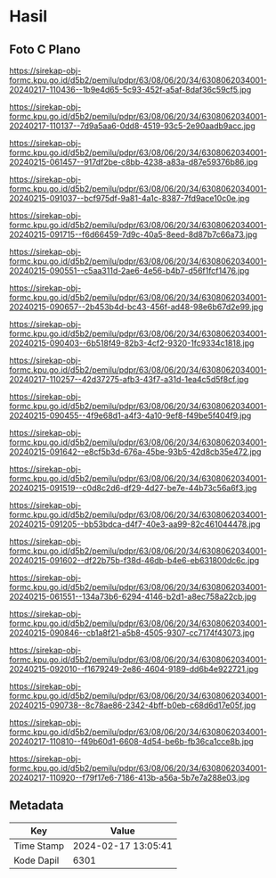 # Hasil

## Foto C Plano

https://sirekap-obj-formc.kpu.go.id/d5b2/pemilu/pdpr/63/08/06/20/34/6308062034001-20240217-110436--1b9e4d65-5c93-452f-a5af-8daf36c59cf5.jpg

https://sirekap-obj-formc.kpu.go.id/d5b2/pemilu/pdpr/63/08/06/20/34/6308062034001-20240217-110137--7d9a5aa6-0dd8-4519-93c5-2e90aadb9acc.jpg

https://sirekap-obj-formc.kpu.go.id/d5b2/pemilu/pdpr/63/08/06/20/34/6308062034001-20240215-061457--917df2be-c8bb-4238-a83a-d87e59376b86.jpg

https://sirekap-obj-formc.kpu.go.id/d5b2/pemilu/pdpr/63/08/06/20/34/6308062034001-20240215-091037--bcf975df-9a81-4a1c-8387-7fd9ace10c0e.jpg

https://sirekap-obj-formc.kpu.go.id/d5b2/pemilu/pdpr/63/08/06/20/34/6308062034001-20240215-091715--f6d66459-7d9c-40a5-8eed-8d87b7c66a73.jpg

https://sirekap-obj-formc.kpu.go.id/d5b2/pemilu/pdpr/63/08/06/20/34/6308062034001-20240215-090551--c5aa311d-2ae6-4e56-b4b7-d56f1fcf1476.jpg

https://sirekap-obj-formc.kpu.go.id/d5b2/pemilu/pdpr/63/08/06/20/34/6308062034001-20240215-090657--2b453b4d-bc43-456f-ad48-98e6b67d2e99.jpg

https://sirekap-obj-formc.kpu.go.id/d5b2/pemilu/pdpr/63/08/06/20/34/6308062034001-20240215-090403--6b518f49-82b3-4cf2-9320-1fc9334c1818.jpg

https://sirekap-obj-formc.kpu.go.id/d5b2/pemilu/pdpr/63/08/06/20/34/6308062034001-20240217-110257--42d37275-afb3-43f7-a31d-1ea4c5d5f8cf.jpg

https://sirekap-obj-formc.kpu.go.id/d5b2/pemilu/pdpr/63/08/06/20/34/6308062034001-20240215-090455--4f9e68d1-a4f3-4a10-9ef8-f49be5f404f9.jpg

https://sirekap-obj-formc.kpu.go.id/d5b2/pemilu/pdpr/63/08/06/20/34/6308062034001-20240215-091642--e8cf5b3d-676a-45be-93b5-42d8cb35e472.jpg

https://sirekap-obj-formc.kpu.go.id/d5b2/pemilu/pdpr/63/08/06/20/34/6308062034001-20240215-091519--c0d8c2d6-df29-4d27-be7e-44b73c56a6f3.jpg

https://sirekap-obj-formc.kpu.go.id/d5b2/pemilu/pdpr/63/08/06/20/34/6308062034001-20240215-091205--bb53bdca-d4f7-40e3-aa99-82c461044478.jpg

https://sirekap-obj-formc.kpu.go.id/d5b2/pemilu/pdpr/63/08/06/20/34/6308062034001-20240215-091602--df22b75b-f38d-46db-b4e6-eb631800dc6c.jpg

https://sirekap-obj-formc.kpu.go.id/d5b2/pemilu/pdpr/63/08/06/20/34/6308062034001-20240215-061551--134a73b6-6294-4146-b2d1-a8ec758a22cb.jpg

https://sirekap-obj-formc.kpu.go.id/d5b2/pemilu/pdpr/63/08/06/20/34/6308062034001-20240215-090846--cb1a8f21-a5b8-4505-9307-cc7174f43073.jpg

https://sirekap-obj-formc.kpu.go.id/d5b2/pemilu/pdpr/63/08/06/20/34/6308062034001-20240215-092010--f1679249-2e86-4604-9189-dd6b4e922721.jpg

https://sirekap-obj-formc.kpu.go.id/d5b2/pemilu/pdpr/63/08/06/20/34/6308062034001-20240215-090738--8c78ae86-2342-4bff-b0eb-c68d6d17e05f.jpg

https://sirekap-obj-formc.kpu.go.id/d5b2/pemilu/pdpr/63/08/06/20/34/6308062034001-20240217-110810--f49b60d1-6608-4d54-be6b-fb36ca1cce8b.jpg

https://sirekap-obj-formc.kpu.go.id/d5b2/pemilu/pdpr/63/08/06/20/34/6308062034001-20240217-110920--f79f17e6-7186-413b-a56a-5b7e7a288e03.jpg


## Metadata

| Key        | Value               |
| ---------- | ------------------- |
| Time Stamp | 2024-02-17 13:05:41 |
| Kode Dapil | 6301                |



